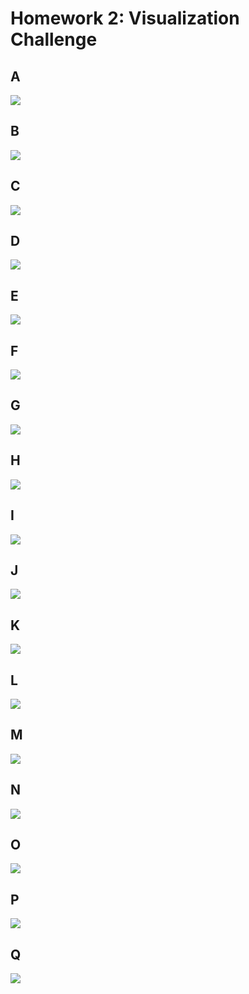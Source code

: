 Homework 2: Visualization Challenge
================

A
-

![](../figs/baby-pres/a.png)

B
-

![](../figs/baby-pres/b.png)

C
-

![](../figs/baby-pres/c.png)

D
-

![](../figs/baby-pres/d.png)

E
-

![](../figs/baby-pres/e.png)

F
-

![](../figs/baby-pres/f.png)

G
-

![](../figs/baby-pres/g.png)

H
-

![](../figs/baby-pres/h.png)

I
-

![](../figs/baby-pres/i.png)

J
-

![](../figs/baby-pres/j.png)

K
-

![](../figs/baby-pres/k.png)

L
-

![](../figs/baby-pres/l.png)

M
-

![](../figs/baby-pres/m.png)

N
-

![](../figs/baby-pres/n.png)

O
-

![](../figs/baby-pres/o.png)

P
-

![](../figs/baby-pres/p.png)

Q
-

![](../figs/baby-pres/q.png)
